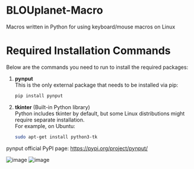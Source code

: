 # BLOUplanet-Macro
Macros written in Python for using keyboard/mouse macros on Linux
# Required Installation Commands

Below are the commands you need to run to install the required packages:

1. **pynput**  
   This is the only external package that needs to be installed via pip:
   ```bash
   pip install pynput
   ```
3. **tkinter** (Built-in Python library)  
   Python includes tkinter by default, but some Linux distributions might require separate installation.  
   For example, on Ubuntu:
   ```bash
   sudo apt-get install python3-tk
   ```

pynput official PyPI page: https://pypi.org/project/pynput/


![image](https://github.com/user-attachments/assets/f44051d0-b305-4c89-84ee-38defedd43b7)
![image](https://github.com/user-attachments/assets/f06a966b-944a-4bf3-b994-228b0d018eab)
